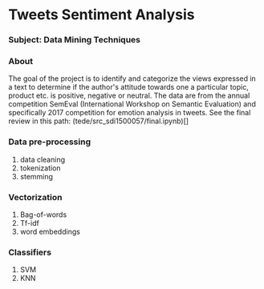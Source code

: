 # Tweets Sentiment Analysis

### Subject: Data Mining Techniques

### About
The goal of the project is to identify and categorize the views expressed in a
text to determine if the author's attitude towards one
a particular topic, product etc. is positive, negative or neutral.
The data are from the annual competition
SemEval (International Workshop on Semantic Evaluation) and specifically
2017 competition for emotion analysis in tweets.
See the final review in this path: (tede/src_sdi1500057/final.ipynb)[]
### Data pre-processing
1) data cleaning
2) tokenization
3) stemming

### Vectorization
1) Bag-of-words
2) Tf-idf
3) word embeddings

### Classifiers
1) SVM
2) KNN
